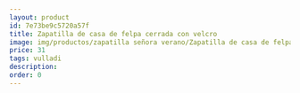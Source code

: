 ```yaml
---
layout: product
id: 7e73be9c5720a57f
title: Zapatilla de casa de felpa cerrada con velcro 
image: img/productos/zapatilla señora verano/Zapatilla de casa de felpa cerrada con velcro =31=vulladi.webp
price: 31
tags: vulladi
description: 
order: 0
---
```

